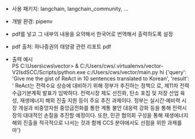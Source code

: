 - 사용 패키지: langchain, langchain_community, ...
- 개발 환경: pipenv
- pdf를 넣고 그 내부의 내용을 요약해서 한국어로 번역해서 출력하도록 설정
- pdf 출처: 하나증권의 태양광 관련 리포트 pdf

- 출력 예시<br>
PS C:\Users\cws\vector> & C:/Users/cws/.virtualenvs/vector-V2IsdSCC/Scripts/python.exe c:/Users/cws/vector/main.py
hi
{'query': 'Give me the gist of ReAct in 10 sentences translated to Korean', 'result': ' ReAct는 전력수요 상승에 대비하기 위해 정부가 추진하는 정책으
로, 제11차 전력수급기본계획 발표가 임박하다. 전력시장 제도 선진화, 탄소 포집 및 저장 산업 육성, 재생에너지 해외 진출 지원 등이 주요 추진 과제이다. 정부는 실시간·예비력 시장 개설과 비중앙자원 중앙급전화를 통한 계통 불안 대응력 강화 등을 통해 전력시장의 대대적인 손질을 추진할 예정이다. 또한, 민관 협의회 구성을 통해 재생에너지 해외 진출을 적극적으로 나서는 것과 함께 CCS 분야에서도 선점을 위한 과제를 마'}
